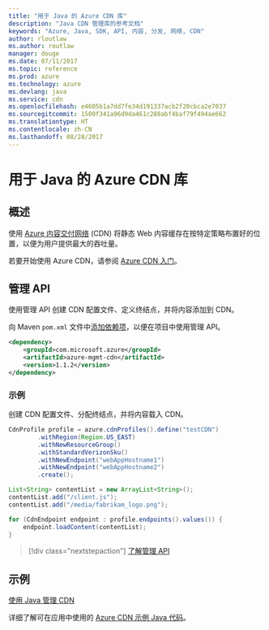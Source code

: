 ```yaml
---
title: "用于 Java 的 Azure CDN 库"
description: "Java CDN 管理库的参考文档"
keywords: "Azure, Java, SDK, API, 内容, 分发, 网络, CDN"
author: rloutlaw
ms.author: routlaw
manager: douge
ms.date: 07/11/2017
ms.topic: reference
ms.prod: azure
ms.technology: azure
ms.devlang: java
ms.service: cdn
ms.openlocfilehash: e4605b1a7dd7fe34d191337acb2f20cbca2e7037
ms.sourcegitcommit: 1500f341a96d9da461c288abf4baf79f494ae662
ms.translationtype: HT
ms.contentlocale: zh-CN
ms.lasthandoff: 08/28/2017
---
```

# <a name="azure-cdn-libraries-for-java"></a>用于 Java 的 Azure CDN 库

## <a name="overview"></a>概述

使用 [Azure 内容交付网络](/azure/cdn/cdn-overview) (CDN) 将静态 Web 内容缓存在按特定策略布置好的位置，以便为用户提供最大的吞吐量。

若要开始使用 Azure CDN，请参阅 [Azure CDN 入门](/azure/cdn/cdn-create-new-endpoint)。

## <a name="management-api"></a>管理 API

使用管理 API 创建 CDN 配置文件、定义终结点，并将内容添加到 CDN。

向 Maven `pom.xml` 文件中[添加依赖项](https://maven.apache.org/guides/getting-started/index.html#How_do_I_use_external_dependencies)，以便在项目中使用管理 API。

```XML
<dependency>
    <groupId>com.microsoft.azure</groupId>
    <artifactId>azure-mgmt-cdn</artifactId>
    <version>1.1.2</version>
</dependency>
```   

### <a name="example"></a>示例

创建 CDN 配置文件、分配终结点，并将内容载入 CDN。

```java
CdnProfile profile = azure.cdnProfiles().define("testCDN")
        .withRegion(Region.US_EAST)
        .withNewResourceGroup()
        .withStandardVerizonSku()
        .withNewEndpoint("webAppHostname1")
        .withNewEndpoint("webAppHostname2")
        .create();

List<String> contentList = new ArrayList<String>();
contentList.add("/client.js");
contentList.add("/media/fabrikam_logo.png");

for (CdnEndpoint endpoint : profile.endpoints().values()) {
    endpoint.loadContent(contentList);
}
```

> [!div class="nextstepaction"]
> [了解管理 API](/java/api/overview/azure/cdn/managementapi)

## <a name="samples"></a>示例

[使用 Java 管理 CDN](https://github.com/Azure-Samples/cdn-java-manage-cdn)

详细了解可在应用中使用的 [Azure CDN 示例 Java 代码](https://azure.microsoft.com/resources/samples/?platform=java&term=cdn)。